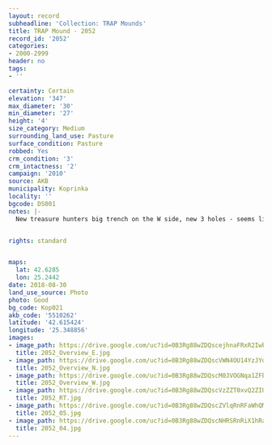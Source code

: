 ```yaml
---
layout: record
subheadline: 'Collection: TRAP Mounds'
title: TRAP Mound - 2052
record_id: '2052'
categories:
- 2000-2999
header: no
tags:
- ''

certainty: Certain
elevation: '347'
max_diameter: '30'
min_diameter: '27'
height: '4'
size_category: Medium
surrounding_land_use: Pasture
surface_condition: Pasture
robbed: Yes
crm_condition: '3'
crm_intactness: '2'
campaign: '2010'
source: AKB
municipality: Koprinka
locality: ''
bgcode: DS001
notes: |-
  New treasure hunters big trench on the W side, new 3 holes - seems like garbage holes, modern debris on the surface, digged thtough? - uneven surface.


rights: standard


maps:
  lat: 42.6285
  lon: 25.2442
date: 2018-08-30
land_use_source: Photo
photo: Good
bg_code: Kop021
akb_code: '5510262'
latitude: '42.615424'
longitude: '25.348856'
images:
- image_path: https://drive.google.com/uc?id=0B3Rg88wZDQscejhnaFRxR2Iwb3c
  title: 2052_Overview_E.jpg
- image_path: https://drive.google.com/uc?id=0B3Rg88wZDQscVWN4OU14YzJYdWM
  title: 2052_Overview_N.jpg
- image_path: https://drive.google.com/uc?id=0B3Rg88wZDQscM0JVOGNqa1ZFbWs
  title: 2052_Overview_W.jpg
- image_path: https://drive.google.com/uc?id=0B3Rg88wZDQscVzZZT0xvQ2ZIUTA
  title: 2052_RT.jpg
- image_path: https://drive.google.com/uc?id=0B3Rg88wZDQscZVlqRnRFaWhQMlk
  title: 2052_05.jpg
- image_path: https://drive.google.com/uc?id=0B3Rg88wZDQscNHRSRnRiX1hRaUE
  title: 2052_04.jpg
---
```

